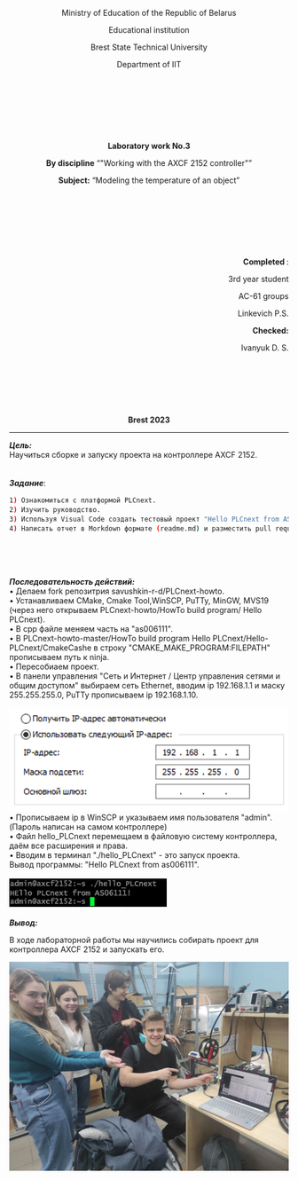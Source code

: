 <p align="center">Ministry of Education of the Republic of Belarus</p>
<p align="center">Educational institution</p>
<p align="center">Brest State Technical University</p>
<p align="center">Department of IIT</p>
<br><br><br><br><br><br>
<p align="center"><strong>Laboratory work No.3</strong></p>
<p align="center"><strong>By discipline</strong> “"Working with the AXCF 2152 controller"”</p>
<p align="center"><strong>Subject:</strong> “Modeling the temperature of an object”</p>
<br><br><br><br><br><br>
<p align="right"><strong>Completed </strong>:</p>
<p align="right">3rd year student</p>
<p align="right">AC-61 groups</p>
<p align="right">Linkevich P.S.</p>
<p align="right"><strong>Checked:</strong></p>
<p align="right">Ivanyuk D. S.</p>
<br><br><br><br><br>
<p align="center"><strong>Brest 2023</strong></p>

---
***Цель:***
<br>
Научиться сборке и запуску проекта на контроллере AXCF 2152.
<br><br><br>
***Задание***:
<br>
``` bash
1) Ознакомиться с платформой PLCnext.
2) Изучить руководство.
3) Используя Visual Code создать тестовый проект "Hello PLCnext from AS006111!", собрать его и продемонстрировать работоспособность на тестовом контроллере.
4) Написать отчет в Morkdown формате (readme.md) и разместить pull request в следующем каталоге: trunk\as0006111\task_03\doc.
```
<br><br><br>

***Последовательность действий:***
<br>
• Делаем fork репозитрия savushkin-r-d/PLCnext-howto.<br>
• Устанавливаем CMake, Cmake Tool,WinSCP, PuTTy, MinGW, MVS19 (через него открываем PLCnext-howto/HowTo build program/ Hello PLCnext).<br>
• В cpp файле меняем часть на "as006111".<br>
• В PLCnext-howto-master/HowTo build program Hello PLCnext/Hello-PLCnext/CmakeCashe в строку "CMAKE_MAKE_PROGRAM:FILEPATH" прописываем путь к ninja.<br>
• Пересобиаем проект.<br>
• В панели управления "Сеть и Интернет / Центр управления сетями и общим доступом" выбираем  сеть Ethernet, вводим ip 192.168.1.1 и маску 255.255.255.0, PuTTy прописываем ip 192.168.1.10.<br>
<br>
![](../../images/Connection.png)
<br>
• Прописываем ip в WinSCP и указываем имя пользователя "admin".(Пароль написан на самом контроллере)<br>
• Файл hello_PLCnext перемещаем в файловую систему контроллера, даём все расширения и права. <br>
• Вводим в терминал "./hello_PLCnext" - это запуск проекта. <br>
Вывод программы: "Hello PLCnext from as006111". <br><br>
![](../../images/Conclusion.png)
<br><br>
<strong><em>Вывод:</em></strong>
<p>В ходе лабораторной работы мы научились собирать проект для контроллера AXCF 2152 и запускать его. </p>

![](../../images/Laboratory.png)

